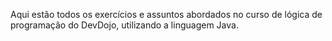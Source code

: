 Aqui estão todos os exercícios e assuntos abordados no curso de lógica de programação do DevDojo, utilizando a linguagem Java.
